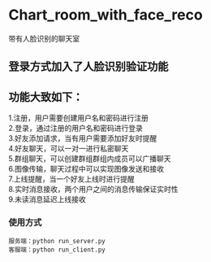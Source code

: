 # Chart_room_with_face_reco
 带有人脸识别的聊天室
 
## 登录方式加入了人脸识别验证功能
## 功能大致如下：<br />
1.注册，用户需要创建用户名和密码进行注册<br />
2.登录，通过注册的用户名和密码进行登录<br />
3.好友添加请求，当有用户需要添加好友时提醒<br />
4.好友聊天，可以一对一进行私密聊天<br />
5.群组聊天，可以创建群组群组内成员可以广播聊天<br />
6.图像传输，聊天过程中可以实现图像发送和接收<br />
7.上线提醒，当一个好友上线时进行提醒<br />
8.实时消息接收，两个用户之间的消息传输保证实时性<br />
9.未读消息延迟上线接收<br />

### 使用方式 
	服务端：python run_server.py
	客服端：python run_client.py
